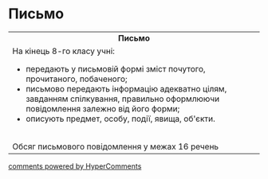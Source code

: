 <div id="hypercomments_widget" class="js-hypercomments-widget invisible"></div>

# Письмо

<table>
  <tr>
    <td align="center"><b>Письмо</b></td>
  </tr>
<td style="vertical-align:top !important;">
На кінець 8-го класу учні:
<ul>
<li>передають у письмовій формі зміст почутого, прочитаного, побаченого;</li>
<li>письмово передають інформацію адекватно цілям, завданням спілкування, правильно оформлюючи повідомлення залежно від його форми;</li>
<li>описують предмет, особу, події, явища, об'єкти.</li>
</ul>
<br>
Обсяг письмового повідомлення у межах 16 речень
</td>
</table>

<div class="js-hypercomments-container">
    <a href="http://hypercomments.com" class="hc-link" title="comments widget">comments powered by HyperComments</a>
</div>